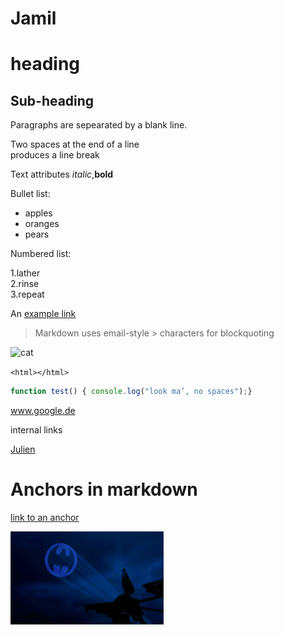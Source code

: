 
# Jamil

# heading

## Sub-heading 

Paragraphs are sepearated by a blank line.

Two spaces at the end of a line   
produces a line break  

Text attributes _italic_,**bold**

Bullet list:  

  * apples
  * oranges
  * pears

  Numbered list:

   1.lather  
   2.rinse  
   3.repeat  

   An [example link]()  
  > Markdown uses email-style > characters for blockquoting

![cat](cat-1508613_1920.jpg "icon")  

   ``` <html></html> ```  

   ```javascript 
   function test() { console.log("look ma’, no spaces");}

   ```

  

 www.google.de 


internal links 

[Julien](../../../julien) 

# Anchors in markdown

[link to an anchor ](#anchors-in-markdown)  


![Image](Images/batman2 "icon") 